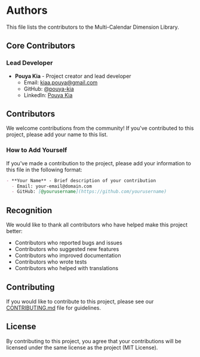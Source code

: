 # Authors

This file lists the contributors to the Multi-Calendar Dimension Library.

## Core Contributors

### Lead Developer
- **Pouya Kia** - Project creator and lead developer
  - Email: kiaa.pouya@gmail.com
  - GitHub: [@pouya-kia](https://github.com/pouya-kia)
  - LinkedIn: [Pouya Kia](https://www.linkedin.com/in/pouya-kia/)

## Contributors

We welcome contributions from the community! If you've contributed to this project, please add your name to this list.

### How to Add Yourself

If you've made a contribution to the project, please add your information to this file in the following format:

```markdown
- **Your Name** - Brief description of your contribution
  - Email: your-email@domain.com
  - GitHub: [@yourusername](https://github.com/yourusername)
```

## Recognition

We would like to thank all contributors who have helped make this project better:

- Contributors who reported bugs and issues
- Contributors who suggested new features
- Contributors who improved documentation
- Contributors who wrote tests
- Contributors who helped with translations

## Contributing

If you would like to contribute to this project, please see our [CONTRIBUTING.md](CONTRIBUTING.md) file for guidelines.

## License

By contributing to this project, you agree that your contributions will be licensed under the same license as the project (MIT License).
